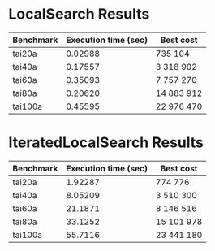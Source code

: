 # LocalSearch Results


|Benchmark        | Execution time (sec) | Best cost   |
|-----------------|----------------------|-------------|
| tai20a          | 0.02988              | 735 104     | 
| tai40a          | 0.17557              | 3 318 902   |
| tai60a          | 0.35093              | 7 757 270   |
| tai80a          | 0.20620              | 14 883 912  |
| tai100a         | 0.45595              | 22 976 470  |

# IteratedLocalSearch Results

|Benchmark        | Execution time (sec) | Best cost   |
|-----------------|----------------------|-------------|
| tai20a          | 1.92287              | 774 776     | 
| tai40a          | 8.05209              | 3 510 300   |
| tai60a          | 21.1871              | 8 146 516   |
| tai80a          | 33.1252              | 15 101 978  |
| tai100a         | 55.7116              | 23 441 180  |
